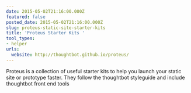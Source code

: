 ```yaml
---
date: 2015-05-02T21:16:00.000Z
featured: false
posted_date: 2015-05-02T21:16:00.000Z
slug: proteus-static-site-starter-kits
title: 'Proteus Starter Kits '
tool_types:
- helper
urls:
  website: http://thoughtbot.github.io/proteus/
---
```


Proteus is a collection of useful starter kits to help you launch your static site or prototype faster. They follow the thoughtbot styleguide and include thoughtbot front end tools




